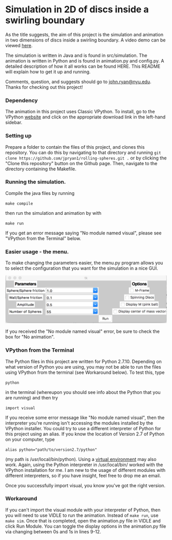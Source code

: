# Simulation in 2D of discs inside a swirling boundary
As the title suggests, the aim of this project is the simulation and animation in two dimensions of discs inside a swirling boundary. A video demo can be viewed [here](https://www.youtube.com/watch?v=2OBc-yOkbhs).

The simulation is written in Java and is found in src/simulation. The animation is written in Python and is found in animation.py and config.py. A detailed description of how it all works can be found HERE. This README will explain how to get it up and running.

Comments, question, and suggests should go to john.ryan@nyu.edu. Thanks for checking out this project!

### Dependency

The animation in this project uses Classic VPython. To install, go to the VPython [website](http://vpython.org/index.html) and click on the appropriate download link in the left-hand sidebar.

### Setting up
Prepare a folder to contain the files of this project, and clones this repository. You can do this by navigating to that directory and running ```git clone https://github.com/jpryan1/rolling-spheres.git .``` or by clicking the "Clone this repository" button on the Github page. Then, navigate to the directory containing the Makefile.

### Running the simulation. 
Compile the java files by running 

`make compile`

then run the simulation and animation by with

`make run`

If you get an error message saying "No module named visual", please see "VPython from the Terminal" below. 

### Easier usage - the menu.

To make changing the parameters easier, the menu.py program allows you to select the configuration that you want for the simulation in a nice GUI. 

![Menu Image](/menu_img.png?raw=true "Menu")

If you received the "No module named visual" error, be sure to check the box for "No animation".

### VPython from the Terminal

The Python files in this project are written for Python 2.7.10. Depending on what version of Python you are using, you may not be able to run the files using VPython from the terminal (see Workaround below). To test this, type 

`python` 

in the terminal (whereupon you should see info about the Python that you are running) and then try

`import visual` 

If you receive some error message like "No module named visual", then the interpreter you're running isn't accessing the modules installed by the VPython installer. You could try to use a different interpreter of Python for this project using an alias. If you know the location of Version 2.7 of Python on your computer, type

`alias python="path/to/version2.7/python"` 

(my path is /usr/local/bin/python). Using a [virtual environment](http://docs.python-guide.org/en/latest/dev/virtualenvs/) may also work. Again, using the Python interpreter in /usr/local/bin/ worked with the VPython installation for me. I am new to the usage of different modules with different interpreters, so if you have insight, feel free to drop me an email. 

Once you successfully import visual, you know you've got the right version.

### Workaround
If you can't import the visual module with your interpreter of Python, then you will need to use VIDLE to run the animation.
Instead of `make run`, use `make sim`. Once that is completed, open the animation.py file in VIDLE and click Run Module. You can toggle the display options in the animation.py file via changing between 0s and 1s in lines 9-12. 

